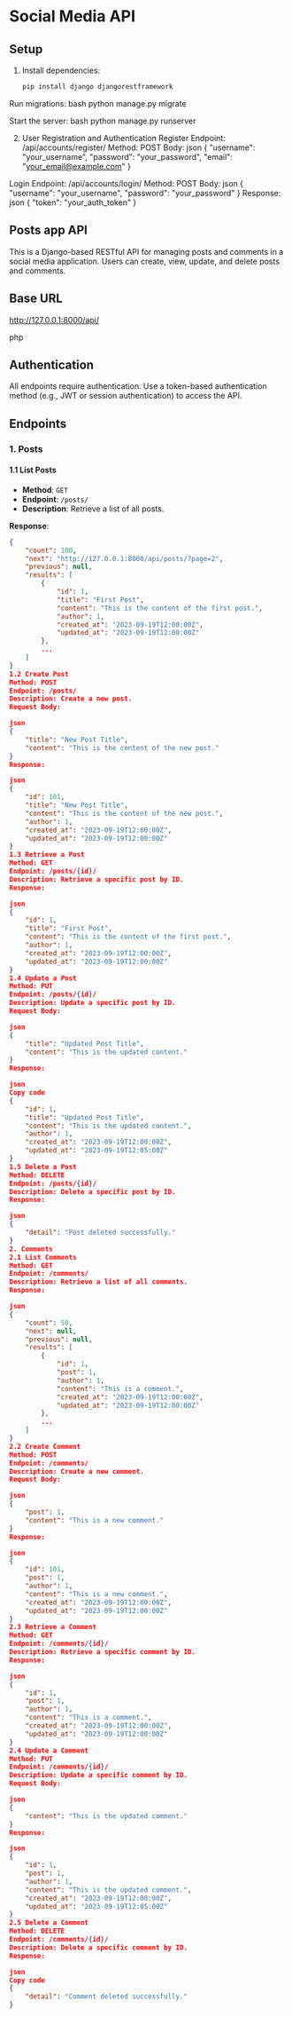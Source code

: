 # Social Media API

## Setup

1. Install dependencies:
   ```bash
   pip install django djangorestframework

Run migrations:
bash
python manage.py migrate

Start the server:
bash
python manage.py runserver

2. User Registration and Authentication
Register
Endpoint: /api/accounts/register/
Method: POST
Body:
json
{
    "username": "your_username",
    "password": "your_password",
    "email": "your_email@example.com"
}

Login
Endpoint: /api/accounts/login/
Method: POST
Body:
json
{
    "username": "your_username",
    "password": "your_password"
}
Response:
json
{
    "token": "your_auth_token"
}

## Posts app API
This is a Django-based RESTful API for managing posts and comments in a social media application. Users can create, view, update, and delete posts and comments.

## Base URL
http://127.0.0.1:8000/api/

php

## Authentication
All endpoints require authentication. Use a token-based authentication method (e.g., JWT or session authentication) to access the API.

## Endpoints

### 1. Posts

#### 1.1 List Posts
- **Method**: `GET`
- **Endpoint**: `/posts/`
- **Description**: Retrieve a list of all posts.

**Response**:
```json
{
    "count": 100,
    "next": "http://127.0.0.1:8000/api/posts/?page=2",
    "previous": null,
    "results": [
        {
            "id": 1,
            "title": "First Post",
            "content": "This is the content of the first post.",
            "author": 1,
            "created_at": "2023-09-19T12:00:00Z",
            "updated_at": "2023-09-19T12:00:00Z"
        },
        ...
    ]
}
1.2 Create Post
Method: POST
Endpoint: /posts/
Description: Create a new post.
Request Body:

json
{
    "title": "New Post Title",
    "content": "This is the content of the new post."
}
Response:

json
{
    "id": 101,
    "title": "New Post Title",
    "content": "This is the content of the new post.",
    "author": 1,
    "created_at": "2023-09-19T12:00:00Z",
    "updated_at": "2023-09-19T12:00:00Z"
}
1.3 Retrieve a Post
Method: GET
Endpoint: /posts/{id}/
Description: Retrieve a specific post by ID.
Response:

json
{
    "id": 1,
    "title": "First Post",
    "content": "This is the content of the first post.",
    "author": 1,
    "created_at": "2023-09-19T12:00:00Z",
    "updated_at": "2023-09-19T12:00:00Z"
}
1.4 Update a Post
Method: PUT
Endpoint: /posts/{id}/
Description: Update a specific post by ID.
Request Body:

json
{
    "title": "Updated Post Title",
    "content": "This is the updated content."
}
Response:

json
Copy code
{
    "id": 1,
    "title": "Updated Post Title",
    "content": "This is the updated content.",
    "author": 1,
    "created_at": "2023-09-19T12:00:00Z",
    "updated_at": "2023-09-19T12:05:00Z"
}
1.5 Delete a Post
Method: DELETE
Endpoint: /posts/{id}/
Description: Delete a specific post by ID.
Response:

json
{
    "detail": "Post deleted successfully."
}
2. Comments
2.1 List Comments
Method: GET
Endpoint: /comments/
Description: Retrieve a list of all comments.
Response:

json
{
    "count": 50,
    "next": null,
    "previous": null,
    "results": [
        {
            "id": 1,
            "post": 1,
            "author": 1,
            "content": "This is a comment.",
            "created_at": "2023-09-19T12:00:00Z",
            "updated_at": "2023-09-19T12:00:00Z"
        },
        ...
    ]
}
2.2 Create Comment
Method: POST
Endpoint: /comments/
Description: Create a new comment.
Request Body:

json
{
    "post": 1,
    "content": "This is a new comment."
}
Response:

json
{
    "id": 101,
    "post": 1,
    "author": 1,
    "content": "This is a new comment.",
    "created_at": "2023-09-19T12:00:00Z",
    "updated_at": "2023-09-19T12:00:00Z"
}
2.3 Retrieve a Comment
Method: GET
Endpoint: /comments/{id}/
Description: Retrieve a specific comment by ID.
Response:

json
{
    "id": 1,
    "post": 1,
    "author": 1,
    "content": "This is a comment.",
    "created_at": "2023-09-19T12:00:00Z",
    "updated_at": "2023-09-19T12:00:00Z"
}
2.4 Update a Comment
Method: PUT
Endpoint: /comments/{id}/
Description: Update a specific comment by ID.
Request Body:

json
{
    "content": "This is the updated comment."
}
Response:

json
{
    "id": 1,
    "post": 1,
    "author": 1,
    "content": "This is the updated comment.",
    "created_at": "2023-09-19T12:00:00Z",
    "updated_at": "2023-09-19T12:05:00Z"
}
2.5 Delete a Comment
Method: DELETE
Endpoint: /comments/{id}/
Description: Delete a specific comment by ID.
Response:

json
Copy code
{
    "detail": "Comment deleted successfully."
}